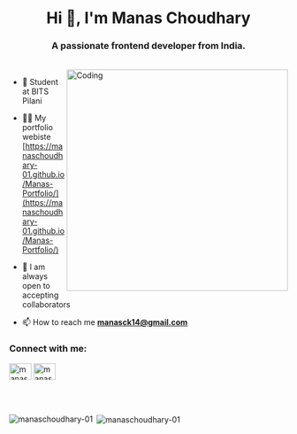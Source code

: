 <h1 align="center">Hi 👋, I'm Manas Choudhary</h1>
<h3 align="center">A passionate frontend developer from India.</h3>
<br>
<img align="right" alt="Coding" width="400" src="https://cdn.dribbble.com/users/1162077/screenshots/3848914/media/320984a9ca58b3c73274c9259ecf6de8.gif">

- 🏫 Student at BITS Pilani
 
- 👨‍💻 My portfolio webiste [https://manaschoudhary-01.github.io/Manas-Portfolio/](https://manaschoudhary-01.github.io/Manas-Portfolio/)

- 💬 I am always open to accepting collaborators

- 📫 How to reach me **manasck14@gmail.com**


<h3 align="left">Connect with me:</h3>
<p align="left">
<a href="https://linkedin.com/in/manas-choudhary-56374028b" target="blank"><img align="center" src="https://raw.githubusercontent.com/rahuldkjain/github-profile-readme-generator/master/src/images/icons/Social/linked-in-alt.svg" alt="manas-choudhary-56374028b" height="30" width="40" /></a>
<a href="https://instagram.com/manaschoudhary_" target="blank"><img align="center" src="https://raw.githubusercontent.com/rahuldkjain/github-profile-readme-generator/master/src/images/icons/Social/instagram.svg" alt="manaschoudhary_" height="30" width="40" /></a>
</p>
<br>
<br>
<div style="display: flex; flex-direction: row;">
  <p><img align="left" src="https://github-readme-stats.vercel.app/api/top-langs?username=manaschoudhary-01&show_icons=true&locale=en&layout=compact" 
      alt="manaschoudhary-01" /></p>

  <p>&nbsp;<img align="center" src="https://github-readme-stats.vercel.app/api?username=manaschoudhary-01&show_icons=true&locale=en" alt="manaschoudhary-01" /></p>
</div>


